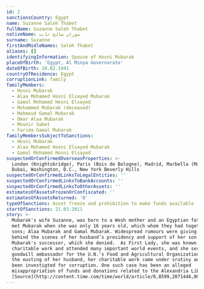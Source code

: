 ```yaml
---
id: 2
sanctionsCountry: Egypt
name: Suzanne Saleh Thabet
fullName: Suzanne Saleh Thabet
nativeName: سوزان صالح ثابت‎
surname: Suzanne
firstAndMidleNames: Saleh Thabet
aliases: []
identifyingInformation: Spouse of Hosni Mubarak
placeOfBirth: 'Egypt, Al Minya Governorate'
dateOfBirth: 28.02.1941
countryOfResidence: Egypt
corruptionLink: family
familyMembers:
  - Hosni Mubarak
  - Alaa Mohamed Hosni Elsayed Mubarak
  - Gamal Mohamed Hosni Elsayed
  - Mohammed Mubarak (deceased)
  - Mahmoud Gamal Mubarak
  - Omar Alaa Mubarak
  - Mounir Sabet
  - Farida Gamal Mubarak
familyMembersSubjectToSanctions:
  - Hosni Mubarak
  - Alaa Mohamed Hosni Elsayed Mubarak
  - Gamal Mohamed Hosni Elsayed
suspectedOrConfirmedOverseasProperties: >-
  London (Knightsbridge), Paris (Bois de Bologne), Madrid, Marbella (Malaga)
  Dubai, Washington, D.C., New York Beverly Hills 
suspectedOrConfirmedLinksToLegalEntities: ''
suspectedOrConfirmedLinksToBankAccounts: ''
suspectedOrConfirmedLinksToOtherAssets: ''
estimatesOfAssetsFrozenOrConfiscated: ''
estimatesOfAssetsReturned: '0'
typeOfSanctions: Asset freeze and prohibition to make funds available
startOfSanctions: 21.03.2011
story: >-
  Mubarak's wife Suzanne, was born to a Wesh mother and an Egyptian father.  She
  met Mubarak when she was only 16 years old, which whom they had together two
  sons; Alaa Mubarak and Gamal Mubarak. Widespread rumours were giving her power
  behind the scenes of her husband’s presidency and support of her son Gamal as
  Mubarak's successor, which she denied.  As First Lady, she was known for her
  charitable work and attended many important world events, and she served
  goodwill ambassador for the U.N.'s Food and Agricultural Organization. After
  the ousting of her husband, her charitable work came under srutiny and she has
  been investigted for corruption. One such case has been an alleged
  misappropriation of funds and donations related to the Alexandria Library.
  [Source](http://content.time.com/time/world/article/0,8599,2071446,00.html) 
---
```

